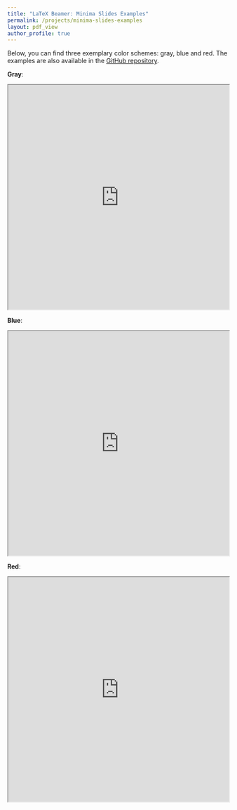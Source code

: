 ```yaml
---
title: "LaTeX Beamer: Minima Slides Examples"
permalink: /projects/minima-slides-examples
layout: pdf_view
author_profile: true
---
```


Below, you can find three exemplary color schemes: gray, blue and red. The examples are also available in the
[GitHub repository](https://github.com/jzenn/beamer-minima-slides/tree/master/examples).

**Gray**:

<iframe src="https://drive.google.com/file/d/1Y-e_C6_mQv7aVP1ZMxwDtCz_thQxc-v_/preview"
        width="100%"
        height="512">
</iframe>

**Blue**:

<iframe src="https://drive.google.com/file/d/1yrskYu-gNspi0u3fyQFXZgZHsIE866eM/preview"
        width="100%"
        height="512">
</iframe>

**Red**:

<iframe src="https://drive.google.com/file/d/1_pR9DQJ5DLPEnYHAmS9NfkRjw28rOgr1/preview"
        width="100%"
        height="512">
</iframe>
